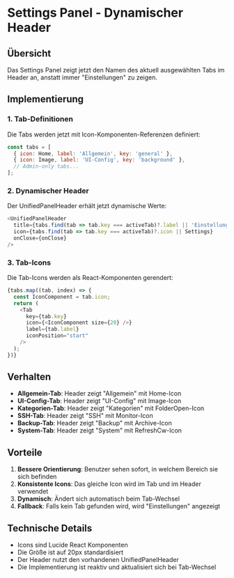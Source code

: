 # Settings Panel - Dynamischer Header

## Übersicht
Das Settings Panel zeigt jetzt den Namen des aktuell ausgewählten Tabs im Header an, anstatt immer "Einstellungen" zu zeigen.

## Implementierung

### 1. Tab-Definitionen
Die Tabs werden jetzt mit Icon-Komponenten-Referenzen definiert:
```javascript
const tabs = [
  { icon: Home, label: 'Allgemein', key: 'general' },
  { icon: Image, label: 'UI-Config', key: 'background' },
  // Admin-only tabs...
];
```

### 2. Dynamischer Header
Der UnifiedPanelHeader erhält jetzt dynamische Werte:
```javascript
<UnifiedPanelHeader 
  title={tabs.find(tab => tab.key === activeTab)?.label || 'Einstellungen'} 
  icon={tabs.find(tab => tab.key === activeTab)?.icon || Settings} 
  onClose={onClose} 
/>
```

### 3. Tab-Icons
Die Tab-Icons werden als React-Komponenten gerendert:
```javascript
{tabs.map((tab, index) => {
  const IconComponent = tab.icon;
  return (
    <Tab
      key={tab.key}
      icon={<IconComponent size={20} />}
      label={tab.label}
      iconPosition="start"
    />
  );
})}
```

## Verhalten

- **Allgemein-Tab**: Header zeigt "Allgemein" mit Home-Icon
- **UI-Config-Tab**: Header zeigt "UI-Config" mit Image-Icon
- **Kategorien-Tab**: Header zeigt "Kategorien" mit FolderOpen-Icon
- **SSH-Tab**: Header zeigt "SSH" mit Monitor-Icon
- **Backup-Tab**: Header zeigt "Backup" mit Archive-Icon
- **System-Tab**: Header zeigt "System" mit RefreshCw-Icon

## Vorteile

1. **Bessere Orientierung**: Benutzer sehen sofort, in welchem Bereich sie sich befinden
2. **Konsistente Icons**: Das gleiche Icon wird im Tab und im Header verwendet
3. **Dynamisch**: Ändert sich automatisch beim Tab-Wechsel
4. **Fallback**: Falls kein Tab gefunden wird, wird "Einstellungen" angezeigt

## Technische Details

- Icons sind Lucide React Komponenten
- Die Größe ist auf 20px standardisiert
- Der Header nutzt den vorhandenen UnifiedPanelHeader
- Die Implementierung ist reaktiv und aktualisiert sich bei Tab-Wechsel
